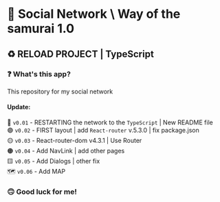 # 🤖 Social Network \ Way of the samurai 1.0 #
## ♻️ RELOAD PROJECT | TypeScript ##
### ❓ What's this app? ###
This repository for my social network

#### Update: ####
🔘 `v0.01` - RESTARTING the network to the `TypeScript` | New README file  
🟣 `v0.02` - FIRST layout | add `React-router` v.5.3.0 | fix package.json  
🟡 `v0.03` - React-router-dom v4.3.1 | Use Router  
🟠 `v0.04` - Add NavLink | add other pages  
🟨 `v0.05` - Add Dialogs | other fix  
🗺️ `v0.06` - Add MAP

### 🙃 Good luck for me! ###
